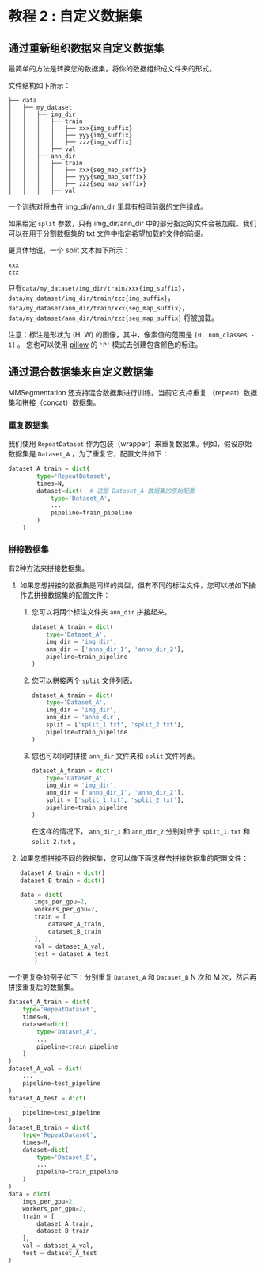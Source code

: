 # 教程 2 : 自定义数据集

## 通过重新组织数据来自定义数据集

最简单的方法是转换您的数据集，将你的数据组织成文件夹的形式。

文件结构如下所示：

```none
├── data
│   ├── my_dataset
│   │   ├── img_dir
│   │   │   ├── train
│   │   │   │   ├── xxx{img_suffix}
│   │   │   │   ├── yyy{img_suffix}
│   │   │   │   ├── zzz{img_suffix}
│   │   │   ├── val
│   │   ├── ann_dir
│   │   │   ├── train
│   │   │   │   ├── xxx{seg_map_suffix}
│   │   │   │   ├── yyy{seg_map_suffix}
│   │   │   │   ├── zzz{seg_map_suffix}
│   │   │   ├── val
```

一个训练对将由在 img_dir/ann_dir 里具有相同前缀的文件组成。

如果给定 `split` 参数，只有 img_dir/ann_dir 中的部分指定的文件会被加载。我们可以在用于分割数据集的 txt 文件中指定希望加载的文件的前缀。

更具体地说，一个 split 文本如下所示：

```none
xxx
zzz
```

只有`data/my_dataset/img_dir/train/xxx{img_suffix}`，
`data/my_dataset/img_dir/train/zzz{img_suffix}`，
`data/my_dataset/ann_dir/train/xxx{seg_map_suffix}`，
`data/my_dataset/ann_dir/train/zzz{seg_map_suffix}` 将被加载。

注意：标注是形状为 (H, W) 的图像，其中，像素值的范围是 `[0, num_classes - 1]` 。
您也可以使用 [pillow](https://pillow.readthedocs.io/en/stable/handbook/concepts.html#palette) 的 `'P'` 模式去创建包含颜色的标注。

## 通过混合数据集来自定义数据集

MMSegmentation 还支持混合数据集进行训练。当前它支持重复 （repeat）数据集和拼接（concat）数据集。

### 重复数据集

我们使用 `RepeatDataset` 作为包装（wrapper）来重复数据集。例如，假设原始数据集是 `Dataset_A` ，为了重复它，配置文件如下：

```python
dataset_A_train = dict(
        type='RepeatDataset',
        times=N,
        dataset=dict(  # 这是 Dataset_A 数据集的原始配置
            type='Dataset_A',
            ...
            pipeline=train_pipeline
        )
    )
```

### 拼接数据集

有2种方法来拼接数据集。

1. 如果您想拼接的数据集是同样的类型，但有不同的标注文件，您可以按如下操作去拼接数据集的配置文件：

    1. 您可以将两个标注文件夹 `ann_dir` 拼接起来。

        ```python
        dataset_A_train = dict(
            type='Dataset_A',
            img_dir = 'img_dir',
            ann_dir = ['anno_dir_1', 'anno_dir_2'],
            pipeline=train_pipeline
        )
        ```

    2. 您可以拼接两个 `split` 文件列表。

        ```python
        dataset_A_train = dict(
            type='Dataset_A',
            img_dir = 'img_dir',
            ann_dir = 'anno_dir',
            split = ['split_1.txt', 'split_2.txt'],
            pipeline=train_pipeline
        )
        ```

    3. 您也可以同时拼接 `ann_dir` 文件夹和 `split` 文件列表。

        ```python
        dataset_A_train = dict(
            type='Dataset_A',
            img_dir = 'img_dir',
            ann_dir = ['anno_dir_1', 'anno_dir_2'],
            split = ['split_1.txt', 'split_2.txt'],
            pipeline=train_pipeline
        )
        ```

        在这样的情况下， `ann_dir_1` 和 `ann_dir_2` 分别对应于 `split_1.txt` 和 `split_2.txt` 。

2. 如果您想拼接不同的数据集，您可以像下面这样去拼接数据集的配置文件：

    ```python
    dataset_A_train = dict()
    dataset_B_train = dict()

    data = dict(
        imgs_per_gpu=2,
        workers_per_gpu=2,
        train = [
            dataset_A_train,
            dataset_B_train
        ],
        val = dataset_A_val,
        test = dataset_A_test
        )
    ```

一个更复杂的例子如下：分别重复 `Dataset_A` 和 `Dataset_B` N 次和 M 次，然后再拼接重复后的数据集。

```python
dataset_A_train = dict(
    type='RepeatDataset',
    times=N,
    dataset=dict(
        type='Dataset_A',
        ...
        pipeline=train_pipeline
    )
)
dataset_A_val = dict(
    ...
    pipeline=test_pipeline
)
dataset_A_test = dict(
    ...
    pipeline=test_pipeline
)
dataset_B_train = dict(
    type='RepeatDataset',
    times=M,
    dataset=dict(
        type='Dataset_B',
        ...
        pipeline=train_pipeline
    )
)
data = dict(
    imgs_per_gpu=2,
    workers_per_gpu=2,
    train = [
        dataset_A_train,
        dataset_B_train
    ],
    val = dataset_A_val,
    test = dataset_A_test
)

```
